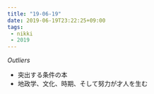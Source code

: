 ```yaml
---
title: "19-06-19"
date: 2019-06-19T23:22:25+09:00
tags:
 - nikki
 - 2019
---
```

*Outliers*

- 突出する条件の本
- 地政学、文化、時期、そして努力が才人を生む
